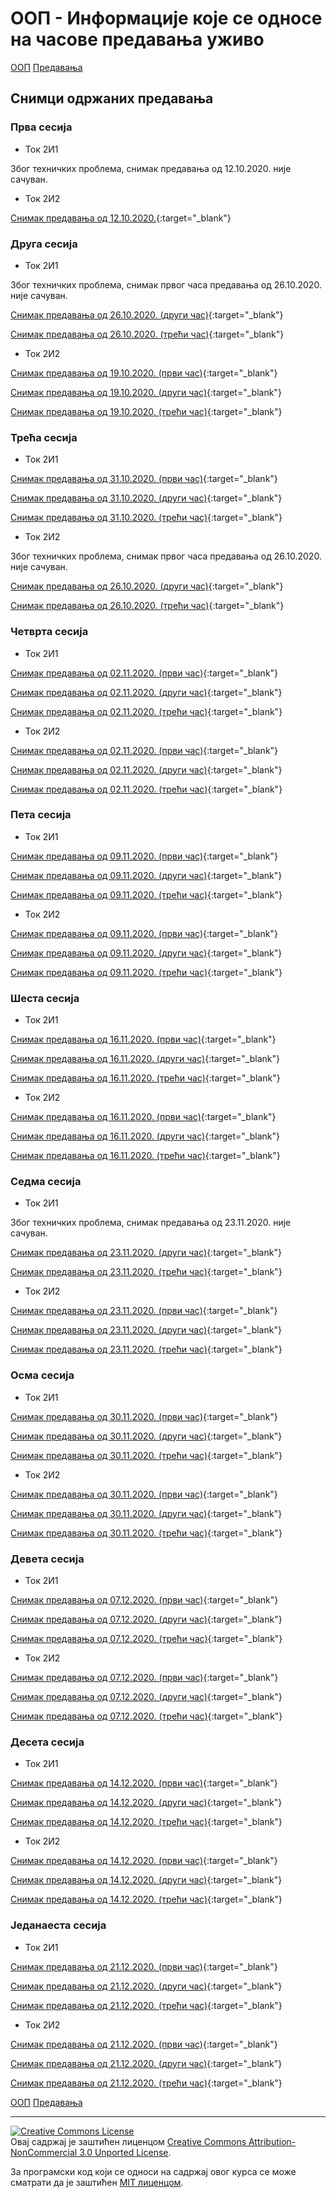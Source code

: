 # ООП - Информације које се односе на часове предавања уживо

[ООП](../../README.md) [Предавања](../README-2020-21.md)

## Снимци одржаних предавања

### Прва сесија

- Ток 2И1

Због техничких проблема, снимак предавања од 12.10.2020. није сачуван.

- Ток 2И2

[Снимак предавања од 12.10.2020.](https://youtu.be/VKYgOMRQrI8){:target="_blank"}

### Друга сесија

- Ток 2И1

Због техничких проблема, снимак првог часа предавања од 26.10.2020. није сачуван.

[Снимак предавања од 26.10.2020. (други час)](https://youtu.be/XrH-fQCs0Js){:target="_blank"}

[Снимак предавања од 26.10.2020. (трећи час)](https://youtu.be/fOXUYd051_s){:target="_blank"}

- Ток 2И2

[Снимак предавања од 19.10.2020. (први час)](https://youtu.be/Wpjtyzz1RNk){:target="_blank"}

[Снимак предавања од 19.10.2020. (други час)](https://youtu.be/9WtCq21miD4){:target="_blank"}

[Снимак предавања од 19.10.2020. (трећи час)](https://youtu.be/dumWPA_5yhk){:target="_blank"}

### Трећа сесија

- Ток 2И1

[Снимак предавања од 31.10.2020. (први час)](https://youtu.be/xTlBHBjdeX4){:target="_blank"}

[Снимак предавања од 31.10.2020. (други час)](https://youtu.be/95LXunAOCR8){:target="_blank"}

[Снимак предавања од 31.10.2020. (трећи час)](https://youtu.be/MKh6oFLGib8){:target="_blank"}

- Ток 2И2

Због техничких проблема, снимак првог часа предавања од 26.10.2020. није сачуван.

[Снимак предавања од 26.10.2020. (други час)](https://youtu.be/GUbMN_TFf0U){:target="_blank"}

[Снимак предавања од 26.10.2020. (трећи час)](https://youtu.be/7gaxCDBtYj8){:target="_blank"}

### Четврта сесија

- Ток 2И1

[Снимак предавања од 02.11.2020. (први час)](https://youtu.be/S2hBKsSNyjE){:target="_blank"}

[Снимак предавања од 02.11.2020. (други час)](https://youtu.be/flQOPUZRx2I){:target="_blank"}

[Снимак предавања од 02.11.2020. (трећи час)](https://youtu.be/sFiZcOjAuw0){:target="_blank"}

- Ток 2И2

[Снимак предавања од 02.11.2020. (први час)](https://youtu.be/AcJi-J_5sH4){:target="_blank"}

[Снимак предавања од 02.11.2020. (други час)](https://youtu.be/e15rkilkcN0){:target="_blank"}

[Снимак предавања од 02.11.2020. (трећи час)](https://youtu.be/FDoYYV7DH-0){:target="_blank"}

### Пета сесија

- Ток 2И1

[Снимак предавања од 09.11.2020. (први час)](https://youtu.be/Q-d37RSVwWs){:target="_blank"}

[Снимак предавања од 09.11.2020. (други час)](https://youtu.be/nA8ro_yJLjc){:target="_blank"}

[Снимак предавања од 09.11.2020. (трећи час)](https://youtu.be/AYTDXuiMHr0){:target="_blank"}

- Ток 2И2

[Снимак предавања од 09.11.2020. (први час)](https://youtu.be/hZ9eXtCqg8U){:target="_blank"}

[Снимак предавања од 09.11.2020. (други час)](https://youtu.be/HDziz7LoH-o){:target="_blank"}

[Снимак предавања од 09.11.2020. (трећи час)](https://youtu.be/OJjx_ArLCfE){:target="_blank"}

### Шеста сесија

- Ток 2И1

[Снимак предавања од 16.11.2020. (први час)](https://youtu.be/6VAkwjpWN9w){:target="_blank"}

[Снимак предавања од 16.11.2020. (други час)](https://youtu.be/Jkgvs5gKvGg){:target="_blank"}

[Снимак предавања од 16.11.2020. (трећи час)](https://youtu.be/BeOz_Np7YZ4){:target="_blank"}

- Ток 2И2

[Снимак предавања од 16.11.2020. (први час)](https://youtu.be/XZD5qh_dIZw){:target="_blank"}

[Снимак предавања од 16.11.2020. (други час)](https://youtu.be/TnInHa0Cex4){:target="_blank"}

[Снимак предавања од 16.11.2020. (трећи час)](https://youtu.be/aWTv8Omk6AM){:target="_blank"}

### Седма сесија

- Ток 2И1

Због техничких проблема, снимак предавања од 23.11.2020. није сачуван.

[Снимак предавања од 23.11.2020. (други час)](https://youtu.be/iX0hSmg-WoE){:target="_blank"}

[Снимак предавања од 23.11.2020. (трећи час)](https://youtu.be/Yzc9H9f7mLs){:target="_blank"}

- Ток 2И2

[Снимак предавања од 23.11.2020. (први час)](https://youtu.be/MdfH5uT9PDY){:target="_blank"}

[Снимак предавања од 23.11.2020. (други час)](https://youtu.be/bEl3IkyeCjM){:target="_blank"}

[Снимак предавања од 23.11.2020. (трећи час)](https://youtu.be/m0VXfOhPSYQ){:target="_blank"}

### Осма сесија

- Ток 2И1

[Снимак предавања од 30.11.2020. (први час)](https://youtu.be/m-LwAKe_5Dw){:target="_blank"}

[Снимак предавања од 30.11.2020. (други час)](https://youtu.be/tq8LaT40WyE){:target="_blank"}

[Снимак предавања од 30.11.2020. (трећи час)](https://youtu.be/UlEgoAk52fA){:target="_blank"}

- Ток 2И2

[Снимак предавања од 30.11.2020. (први час)](https://youtu.be/et_Ij6OEJnk){:target="_blank"}

[Снимак предавања од 30.11.2020. (други час)](https://youtu.be/-Udu9w82E9o){:target="_blank"}

[Снимак предавања од 30.11.2020. (трећи час)](https://youtu.be/bOS4Qn9bfnI){:target="_blank"}

### Девета сесија

- Ток 2И1

[Снимак предавања од 07.12.2020. (први час)](https://youtu.be/XpPySFOZh9M){:target="_blank"}

[Снимак предавања од 07.12.2020. (други час)](https://youtu.be/Y64Hg17iH6A){:target="_blank"}

[Снимак предавања од 07.12.2020. (трећи час)](https://youtu.be/abb0Qpj3DjE){:target="_blank"}

- Ток 2И2

[Снимак предавања од 07.12.2020. (први час)](https://youtu.be/BFELVm4p98k){:target="_blank"}

[Снимак предавања од 07.12.2020. (други час)](https://youtu.be/GJR0b5lhch0){:target="_blank"}

[Снимак предавања од 07.12.2020. (трећи час)](https://youtu.be/NCXaW2scGZI){:target="_blank"}

### Десета сесија

- Ток 2И1

[Снимак предавања од 14.12.2020. (први час)](https://youtu.be/k0CI7gWEiu0){:target="_blank"}

[Снимак предавања од 14.12.2020. (други час)](https://youtu.be/1fx9NCUVsYQ){:target="_blank"}

[Снимак предавања од 14.12.2020. (трећи час)](https://youtu.be/tqOlgdS_c28){:target="_blank"}

- Ток 2И2

[Снимак предавања од 14.12.2020. (први час)](https://youtu.be/QNE-DaOI8Co){:target="_blank"}

[Снимак предавања од 14.12.2020. (други час)](https://youtu.be/MpN8wqNsMNM){:target="_blank"}

[Снимак предавања од 14.12.2020. (трећи час)](https://youtu.be/z7ecHafQQc8){:target="_blank"}

### Једанаеста сесија

- Ток 2И1

[Снимак предавања од 21.12.2020. (први час)](https://youtu.be){:target="_blank"}

[Снимак предавања од 21.12.2020. (други час)](https://youtu.be){:target="_blank"}

[Снимак предавања од 21.12.2020. (трећи час)](https://youtu.be){:target="_blank"}

- Ток 2И2

[Снимак предавања од 21.12.2020. (први час)](https://youtu.be){:target="_blank"}

[Снимак предавања од 21.12.2020. (други час)](https://youtu.be){:target="_blank"}

[Снимак предавања од 21.12.2020. (трећи час)](https://youtu.be){:target="_blank"}

[ООП](../../README.md) [Предавања](../README-2020-21.md)

---

<a rel="license" href="http://creativecommons.org/licenses/by-nc/3.0/"><img alt="Creative Commons License" style="border-width:0" src="https://i.creativecommons.org/l/by-nc/3.0/88x31.png" /></a><br />Овај садржај је заштићен лиценцом <a rel="license" href="http://creativecommons.org/licenses/by-nc/3.0/">Creative Commons Attribution-NonCommercial 3.0 Unported License</a>.

За програмски код који се односи на садржај овог курса се може сматрати да је заштићен [MIT лиценцом](/LICENSE).
